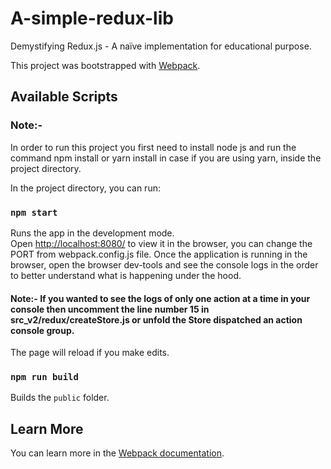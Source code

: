 # A-simple-redux-lib
Demystifying Redux.js - A naïve implementation for educational purpose.

This project was bootstrapped with [Webpack](https://webpack.js.org/).

## Available Scripts

### Note:- 
In order to run this project you first need to install node js and run the command npm install or yarn install in case if you are using yarn, inside the project directory.
 
In the project directory, you can run:

### `npm start`

Runs the app in the development mode.<br />
Open [http://localhost:8080/](http://localhost:8080/) to view it in the browser, you can change the PORT from webpack.config.js file.
Once the application is running in the browser, open the browser dev-tools and see the console logs in the order to better understand what is happening under the hood.
#### Note:- If you wanted to see the logs of only one action at a time in your console then uncomment the line number 15 in src_v2/redux/createStore.js or unfold the Store dispatched an action console group.  

The page will reload if you make edits.<br />

### `npm run build`

Builds the `public` folder.<br />

## Learn More

You can learn more in the [Webpack documentation](https://webpack.js.org/concepts/).


